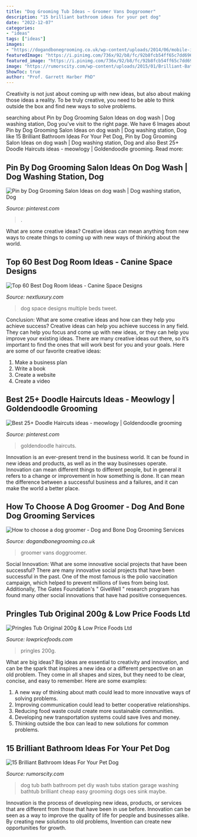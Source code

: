 ```yaml
---
title: "Dog Grooming Tub Ideas ~ Groomer Vans Doggroomer"
description: "15 brilliant bathroom ideas for your pet dog"
date: "2022-12-07"
categories:
- "ideas"
tags: ["ideas"]
images:
- "https://dogandbonegrooming.co.uk/wp-content/uploads/2014/06/mobile-in-mind.jpg"
featuredImage: "https://i.pinimg.com/736x/92/b8/fc/92b8fcb54ff65c7dd696f92a84cafd83.jpg"
featured_image: "https://i.pinimg.com/736x/92/b8/fc/92b8fcb54ff65c7dd696f92a84cafd83.jpg"
image: "https://rumorscity.com/wp-content/uploads/2015/01/Brilliant-Bathroom-Ideas-For-Your-Pet-Dog-08.jpg"
ShowToc: true
author: "Prof. Garrett Harber PhD"
---
```



Creativity is not just about coming up with new ideas, but also about making those ideas a reality. To be truly creative, you need to be able to think outside the box and find new ways to solve problems.

	

		
searching about Pin by Dog Grooming Salon Ideas on dog wash | Dog washing station, Dog you've visit to the right page. We have 6 Images about Pin by Dog Grooming Salon Ideas on dog wash | Dog washing station, Dog like 15 Brilliant Bathroom Ideas For Your Pet Dog, Pin by Dog Grooming Salon Ideas on dog wash | Dog washing station, Dog and also Best 25+ Doodle Haircuts ideas - meowlogy | Goldendoodle grooming. Read more:
		
    
## Pin By Dog Grooming Salon Ideas On Dog Wash | Dog Washing Station, Dog

<img loading=lazy src="https://i.pinimg.com/736x/64/e7/66/64e766bfc7b93b3a7de0fceba5db6c14.jpg" onerror="this.onerror=null;this.src='https://tse2.mm.bing.net/th?id=OIP.nvhXQ6RHKGnDH2QJaVIQ4AHaLH&amp;pid=15.1';" alt="Pin by Dog Grooming Salon Ideas on dog wash | Dog washing station, Dog">

_Source: pinterest.com_

>. 

	

What are some creative ideas?
Creative ideas can mean anything from new ways to create things to coming up with new ways of thinking about the world.

    
## Top 60 Best Dog Room Ideas - Canine Space Designs

<img loading=lazy src="http://nextluxury.com/wp-content/uploads/multiple-dog-beds-dog-room-ideas.jpg" onerror="this.onerror=null;this.src='https://tse4.mm.bing.net/th?id=OIP.UTg-xrs1v1hcw7OdMGCPAAAAAA&amp;pid=15.1';" alt="Top 60 Best Dog Room Ideas - Canine Space Designs">

_Source: nextluxury.com_

>dog space designs multiple beds tweet. 

	

Conclusion: What are some creative ideas and how can they help you achieve success?
Creative ideas can help you achieve success in any field. They can help you focus and come up with new ideas, or they can help you improve your existing ideas. There are many creative ideas out there, so it’s important to find the ones that will work best for you and your goals. Here are some of our favorite creative ideas: 
1. Make a business plan 
2. Write a book 
3. Create a website 
4. Create a video 

    
## Best 25+ Doodle Haircuts Ideas - Meowlogy | Goldendoodle Grooming

<img loading=lazy src="https://i.pinimg.com/736x/92/b8/fc/92b8fcb54ff65c7dd696f92a84cafd83.jpg" onerror="this.onerror=null;this.src='https://tse1.mm.bing.net/th?id=OIP.WF7AljmWIESs2Ayf4Y0W7gHaJ3&amp;pid=15.1';" alt="Best 25+ Doodle Haircuts ideas - meowlogy | Goldendoodle grooming">

_Source: pinterest.com_

>goldendoodle haircuts. 

	

Innovation is an ever-present trend in the business world. It can be found in new ideas and products, as well as in the way businesses operate. Innovation can mean different things to different people, but in general it refers to a change or improvement in how something is done. It can mean the difference between a successful business and a failures, and it can make the world a better place.

    
## How To Choose A Dog Groomer - Dog And Bone Dog Grooming Services

<img loading=lazy src="https://dogandbonegrooming.co.uk/wp-content/uploads/2014/06/mobile-in-mind.jpg" onerror="this.onerror=null;this.src='https://tse4.mm.bing.net/th?id=OIP.9zGEWzRYeU0ag8tFSSssrQAAAA&amp;pid=15.1';" alt="How to choose a dog groomer - Dog and Bone Dog Grooming Services">

_Source: dogandbonegrooming.co.uk_

>groomer vans doggroomer. 

	

Social Innovation: What are some innovative social projects that have been successful?
There are many innovative social projects that have been successful in the past. One of the most famous is the polio vaccination campaign, which helped to prevent millions of lives from being lost. Additionally, The Gates Foundation's " GiveWell " research program has found many other social innovations that have had positive consequences.

    
## Pringles Tub Original 200g &amp; Low Price Foods Ltd

<img loading=lazy src="http://cdn.shopify.com/s/files/1/2259/2695/products/image_a00e6d3e-caa6-49c9-a3a7-1cdbe29f89f7_1024x1024.jpg?v=1571609363" onerror="this.onerror=null;this.src='https://tse3.mm.bing.net/th?id=OIP.Se8fmVnm8nn9oQffXEuPXgHaJ4&amp;pid=15.1';" alt="Pringles Tub Original 200g &amp; Low Price Foods Ltd">

_Source: lowpricefoods.com_

>pringles 200g. 

	

What are big ideas?
Big ideas are essential to creativity and innovation, and can be the spark that inspires a new idea or a different perspective on an old problem. They come in all shapes and sizes, but they need to be clear, concise, and easy to remember. Here are some examples:
1. A new way of thinking about math could lead to more innovative ways of solving problems. 
2. Improving communication could lead to better cooperative relationships. 
3. Reducing food waste could create more sustainable communities. 
4. Developing new transportation systems could save lives and money. 
5. Thinking outside the box can lead to new solutions for common problems.

    
## 15 Brilliant Bathroom Ideas For Your Pet Dog

<img loading=lazy src="https://rumorscity.com/wp-content/uploads/2015/01/Brilliant-Bathroom-Ideas-For-Your-Pet-Dog-08.jpg" onerror="this.onerror=null;this.src='https://tse2.mm.bing.net/th?id=OIP.4OLKrNMuz5DdOXP5EigMqQHaKL&amp;pid=15.1';" alt="15 Brilliant Bathroom Ideas For Your Pet Dog">

_Source: rumorscity.com_

>dog tub bath bathroom pet diy wash tubs station garage washing bathtub brilliant cheap easy grooming dogs oes sink maybe. 

	

Innovation is the process of developing new ideas, products, or services that are different from those that have been in use before. Innovation can be seen as a way to improve the quality of life for people and businesses alike. By creating new solutions to old problems, Invention can create new opportunities for growth.

